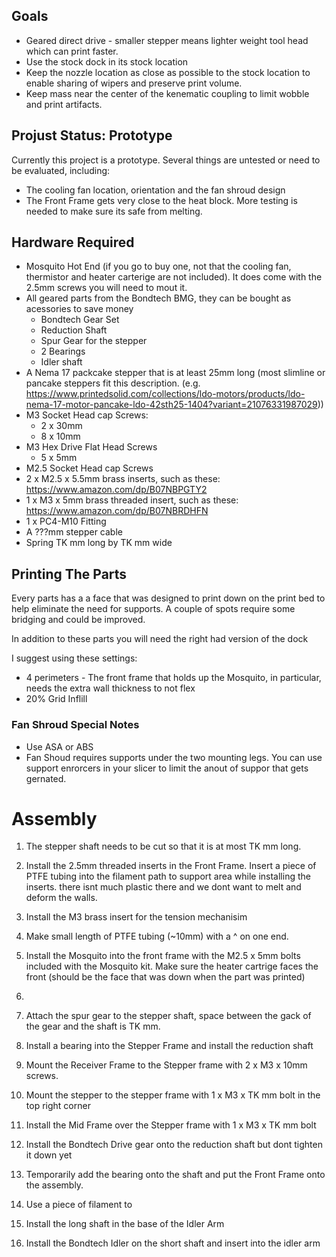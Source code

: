 
## Goals
* Geared direct drive - smaller stepper means lighter weight tool head which can print faster.
* Use the stock dock in its stock location
* Keep the nozzle location as close as possible to the stock location to enable sharing of wipers and preserve print volume.
* Keep mass near the center of the kenematic coupling to limit wobble and print artifacts.

## Projust Status: Prototype
Currently this project is a prototype. Several things are untested or need to be evaluated, including:
* The cooling fan location, orientation and the fan shroud design
* The Front Frame gets very close to the heat block. More testing is needed to make sure its safe from melting.

## Hardware Required
* Mosquito Hot End (if you go to buy one, not that the cooling fan, thermistor and heater carterige are not included). It does come with the 2.5mm screws you will need to mout it.
* All geared parts from the Bondtech BMG, they can be bought as acessories to save money
    * Bondtech Gear Set
    * Reduction Shaft
    * Spur Gear for the stepper
    * 2 Bearings
    * Idler shaft
* A Nema 17 packcake stepper that is at least 25mm long (most slimline or pancake steppers fit this description. (e.g. https://www.printedsolid.com/collections/ldo-motors/products/ldo-nema-17-motor-pancake-ldo-42sth25-1404?variant=21076331987029))
* M3 Socket Head cap Screws:
    * 2 x 30mm
    * 8 x 10mm
* M3 Hex Drive Flat Head Screws
    * 5 x 5mm
* M2.5 Socket Head cap Screws
* 2 x M2.5 x 5.5mm brass inserts, such as these: https://www.amazon.com/dp/B07NBPGTY2
* 1 x M3 x 5mm brass threaded insert, such as these: https://www.amazon.com/dp/B07NBRDHFN
* 1 x PC4-M10 Fitting
* A ???mm stepper cable
* Spring TK mm long by TK mm wide

## Printing The Parts
Every parts has a a face that was designed to print down on the print bed to help eliminate the need for supports. A couple of spots require some bridging and could be improved.

In addition to these parts you will need the right had version of the dock

I suggest using these settings:

* 4 perimeters - The front frame that holds up the Mosquito, in particular, needs the extra wall thickness to not flex
* 20% Grid Inflill

### Fan Shroud Special Notes
* Use ASA or ABS
* Fan Shoud requires supports under the two mounting legs. You can use support enrorcers in your slicer to limit the anout of suppor that gets gernated.

# Assembly
1. The stepper shaft needs to be cut so that it is at most TK mm long.
1. Install the 2.5mm threaded inserts in the Front Frame. Insert a piece of PTFE tubing into the filament path to support area while installing the inserts. there isnt much plastic there and we dont want to melt and deform the walls.
1. Install the M3 brass insert for the tension mechanisim
1. Make small length of PTFE tubing (~10mm) with a ^ on one end. 
1. Install the Mosquito into the front frame with the M2.5 x 5mm bolts included with the Mosquito kit. Make sure the heater cartrige faces the front (should be the face that was down when the part was printed)
1. 

1. Attach the spur gear to the stepper shaft, space between the gack of the gear and the shaft is TK mm.
1. Install a bearing into the Stepper Frame and install the reduction shaft
1. Mount the Receiver Frame to the Stepper frame with 2 x M3 x 10mm screws.
1. Mount the stepper to the stepper frame with 1 x M3 x TK mm bolt in the top right corner
1. Install the Mid Frame over the Stepper frame with 1  x M3 x TK mm bolt
1. Install the Bondtech Drive gear onto the reduction shaft but dont tighten it down yet
1. Temporarily add the bearing onto the shaft and put the Front Frame onto the assembly.
1. Use a piece of filament to 


1. Install the long shaft in the base of the Idler Arm
1. Install the Bondtech Idler on the short shaft and insert into the idler arm

